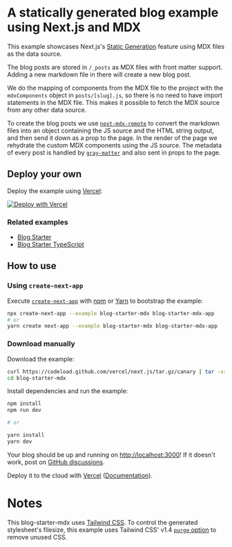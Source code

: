 # A statically generated blog example using Next.js and MDX

This example showcases Next.js's [Static Generation](https://nextjs.org/docs/basic-features/pages) feature using MDX files as the data source.

The blog posts are stored in `/_posts` as MDX files with front matter support. Adding a new markdown file in there will create a new blog post.

We do the mapping of components from the MDX file to the project with the `mdxComponents` object in `posts/[slug].js`, so there is no need to have import statements in the MDX file. This makes it possible to fetch the MDX source from any other data source.

To create the blog posts we use [`next-mdx-remote`](https://github.com/hashicorp/next-mdx-remote) to convert the markdown files into an object containing the JS source and the HTML string output, and then send it down as a prop to the page. In the render of the page we rehydrate the custom MDX components using the JS source. The metadata of every post is handled by [`gray-matter`](https://github.com/jonschlinkert/gray-matter) and also sent in props to the page.

## Deploy your own

Deploy the example using [Vercel](https://vercel.com?utm_source=github&utm_medium=readme&utm_campaign=next-example):

[![Deploy with Vercel](https://vercel.com/button)](https://vercel.com/import/git?c=1&s=https://github.com/vercel/next.js/tree/canary/examples/blog-starter-mdx)

### Related examples

- [Blog Starter](/examples/blog-starter)
- [Blog Starter TypeScript](/examples/blog-starter-typescript)

## How to use

### Using `create-next-app`

Execute [`create-next-app`](https://github.com/vercel/next.js/tree/canary/packages/create-next-app) with [npm](https://docs.npmjs.com/cli/init) or [Yarn](https://yarnpkg.com/lang/en/docs/cli/create/) to bootstrap the example:

```bash
npx create-next-app --example blog-starter-mdx blog-starter-mdx-app
# or
yarn create next-app --example blog-starter-mdx blog-starter-mdx-app
```

### Download manually

Download the example:

```bash
curl https://codeload.github.com/vercel/next.js/tar.gz/canary | tar -xz --strip=2 next.js-canary/examples/blog-starter-mdx
cd blog-starter-mdx
```

Install dependencies and run the example:

```bash
npm install
npm run dev

# or

yarn install
yarn dev
```

Your blog should be up and running on [http://localhost:3000](http://localhost:3000)! If it doesn't work, post on [GitHub discussions](https://github.com/vercel/next.js/discussions).

Deploy it to the cloud with [Vercel](https://vercel.com/import?filter=next.js&utm_source=github&utm_medium=readme&utm_campaign=next-example) ([Documentation](https://nextjs.org/docs/deployment)).

# Notes

This blog-starter-mdx uses [Tailwind CSS](https://tailwindcss.com). To control the generated stylesheet's filesize, this example uses Tailwind CSS' v1.4 [`purge` option](https://tailwindcss.com/docs/controlling-file-size/#removing-unused-css) to remove unused CSS.

